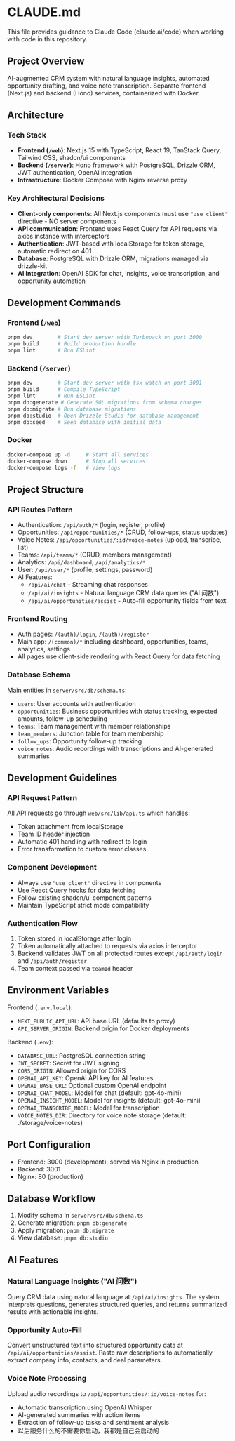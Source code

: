 # CLAUDE.md

This file provides guidance to Claude Code (claude.ai/code) when working with code in this repository.

## Project Overview

AI-augmented CRM system with natural language insights, automated opportunity drafting, and voice note transcription. Separate frontend (Next.js) and backend (Hono) services, containerized with Docker.

## Architecture

### Tech Stack
- **Frontend (`/web`)**: Next.js 15 with TypeScript, React 19, TanStack Query, Tailwind CSS, shadcn/ui components
- **Backend (`/server`)**: Hono framework with PostgreSQL, Drizzle ORM, JWT authentication, OpenAI integration
- **Infrastructure**: Docker Compose with Nginx reverse proxy

### Key Architectural Decisions
- **Client-only components**: All Next.js components must use `"use client"` directive - NO server components
- **API communication**: Frontend uses React Query for API requests via axios instance with interceptors
- **Authentication**: JWT-based with localStorage for token storage, automatic redirect on 401
- **Database**: PostgreSQL with Drizzle ORM, migrations managed via drizzle-kit
- **AI Integration**: OpenAI SDK for chat, insights, voice transcription, and opportunity automation

## Development Commands

### Frontend (`/web`)
```bash
pnpm dev        # Start dev server with Turbopack on port 3000
pnpm build      # Build production bundle
pnpm lint       # Run ESLint
```

### Backend (`/server`)
```bash
pnpm dev        # Start dev server with tsx watch on port 3001
pnpm build      # Compile TypeScript
pnpm lint       # Run ESLint
pnpm db:generate # Generate SQL migrations from schema changes
pnpm db:migrate # Run database migrations
pnpm db:studio  # Open Drizzle Studio for database management
pnpm db:seed    # Seed database with initial data
```

### Docker
```bash
docker-compose up -d     # Start all services
docker-compose down      # Stop all services
docker-compose logs -f   # View logs
```

## Project Structure

### API Routes Pattern
- Authentication: `/api/auth/*` (login, register, profile)
- Opportunities: `/api/opportunities/*` (CRUD, follow-ups, status updates)
- Voice Notes: `/api/opportunities/:id/voice-notes` (upload, transcribe, list)
- Teams: `/api/teams/*` (CRUD, members management)
- Analytics: `/api/dashboard`, `/api/analytics/*`
- User: `/api/user/*` (profile, settings, password)
- AI Features:
  - `/api/ai/chat` - Streaming chat responses
  - `/api/ai/insights` - Natural language CRM data queries ("AI 问数")
  - `/api/ai/opportunities/assist` - Auto-fill opportunity fields from text

### Frontend Routing
- Auth pages: `/(auth)/login`, `/(auth)/register`
- Main app: `/(common)/*` including dashboard, opportunities, teams, analytics, settings
- All pages use client-side rendering with React Query for data fetching

### Database Schema
Main entities in `server/src/db/schema.ts`:
- `users`: User accounts with authentication
- `opportunities`: Business opportunities with status tracking, expected amounts, follow-up scheduling
- `teams`: Team management with member relationships
- `team_members`: Junction table for team membership
- `follow_ups`: Opportunity follow-up tracking
- `voice_notes`: Audio recordings with transcriptions and AI-generated summaries

## Development Guidelines

### API Request Pattern
All API requests go through `web/src/lib/api.ts` which handles:
- Token attachment from localStorage
- Team ID header injection
- Automatic 401 handling with redirect to login
- Error transformation to custom error classes

### Component Development
- Always use `"use client"` directive in components
- Use React Query hooks for data fetching
- Follow existing shadcn/ui component patterns
- Maintain TypeScript strict mode compatibility

### Authentication Flow
1. Token stored in localStorage after login
2. Token automatically attached to requests via axios interceptor
3. Backend validates JWT on all protected routes except `/api/auth/login` and `/api/auth/register`
4. Team context passed via `teamId` header

## Environment Variables

Frontend (`.env.local`):
- `NEXT_PUBLIC_API_URL`: API base URL (defaults to proxy)
- `API_SERVER_ORIGIN`: Backend origin for Docker deployments

Backend (`.env`):
- `DATABASE_URL`: PostgreSQL connection string
- `JWT_SECRET`: Secret for JWT signing
- `CORS_ORIGIN`: Allowed origin for CORS
- `OPENAI_API_KEY`: OpenAI API key for AI features
- `OPENAI_BASE_URL`: Optional custom OpenAI endpoint
- `OPENAI_CHAT_MODEL`: Model for chat (default: gpt-4o-mini)
- `OPENAI_INSIGHT_MODEL`: Model for insights (default: gpt-4o-mini)
- `OPENAI_TRANSCRIBE_MODEL`: Model for transcription
- `VOICE_NOTES_DIR`: Directory for voice note storage (default: ./storage/voice-notes)

## Port Configuration
- Frontend: 3000 (development), served via Nginx in production
- Backend: 3001
- Nginx: 80 (production)

## Database Workflow
1. Modify schema in `server/src/db/schema.ts`
2. Generate migration: `pnpm db:generate`
3. Apply migration: `pnpm db:migrate`
4. View database: `pnpm db:studio`

## AI Features

### Natural Language Insights ("AI 问数")
Query CRM data using natural language at `/api/ai/insights`. The system interprets questions, generates structured queries, and returns summarized results with actionable insights.

### Opportunity Auto-Fill
Convert unstructured text into structured opportunity data at `/api/ai/opportunities/assist`. Paste raw descriptions to automatically extract company info, contacts, and deal parameters.

### Voice Note Processing
Upload audio recordings to `/api/opportunities/:id/voice-notes` for:
- Automatic transcription using OpenAI Whisper
- AI-generated summaries with action items
- Extraction of follow-up tasks and sentiment analysis
- 以后服务什么的不需要你启动，我都是自己会启动的
